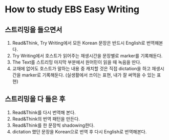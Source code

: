 # How to study EBS Easy Writing

## 스트리밍을 들으면서
1. Read&Think, Try Writing에서 모든 Korean 문장은 반드시 English로 번역해본다.
2. Try Writing에서 호스트가 읽어주는 재생시간을 문장별로 marker를 기록해둔다.
3. The Text를 스트리밍 마지막 부분에서 원어민이 읽을 때 녹음을 딴다.
4. 교재에 없어도 호스트가 말하는 내용 중 캐치할 것은 직접 dictation을 하고 재생시간을 marker로 기록해둔다. (실생활에서 쓰이는 표현, 내가 잘 써먹을 수 있는 표현)

## 스트리밍을 다 들은 후
1. Read&Think를 다시 번역해 본다.
2. Read&Think의 번역 패턴을 만든다.
3. Read&Think를 한 문장씩 shadowing한다.
4. dictation 했던 문장을 Korean으로 번역 후 다시 English로 번역해본다.
